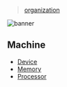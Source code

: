 > [organization](../)

![banner](/linguistics/photos/banner.png)

## Machine 

* [Device](device)
* [Memory](memory)
* [Processor](processor)
